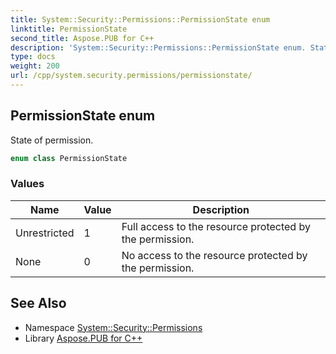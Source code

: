 ```yaml
---
title: System::Security::Permissions::PermissionState enum
linktitle: PermissionState
second_title: Aspose.PUB for C++
description: 'System::Security::Permissions::PermissionState enum. State of permission in C++.'
type: docs
weight: 200
url: /cpp/system.security.permissions/permissionstate/
---
```

## PermissionState enum


State of permission.

```cpp
enum class PermissionState
```

### Values

| Name | Value | Description |
| --- | --- | --- |
| Unrestricted | 1 | Full access to the resource protected by the permission. |
| None | 0 | No access to the resource protected by the permission. |

## See Also

* Namespace [System::Security::Permissions](../)
* Library [Aspose.PUB for C++](../../)
